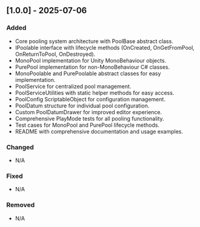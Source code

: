 ﻿## [1.0.0] - 2025-07-06

### Added
- Core pooling system architecture with PoolBase abstract class.
- IPoolable interface with lifecycle methods (OnCreated, OnGetFromPool, OnReturnToPool, OnDestroyed).
- MonoPool implementation for Unity MonoBehaviour objects.
- PurePool implementation for non-MonoBehaviour C# classes.
- MonoPoolable and PurePoolable abstract classes for easy implementation.
- PoolService for centralized pool management.
- PoolServiceUtilities with static helper methods for easy access.
- PoolConfig ScriptableObject for configuration management.
- PoolDatum structure for individual pool configuration.
- Custom PoolDatumDrawer for improved editor experience.
- Comprehensive PlayMode tests for all pooling functionality.
- Test cases for MonoPool and PurePool lifecycle methods.
- README with comprehensive documentation and usage examples.

### Changed
- N/A

### Fixed
- N/A

### Removed
- N/A